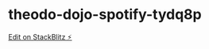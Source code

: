 # theodo-dojo-spotify-tydq8p

[Edit on StackBlitz ⚡️](https://stackblitz.com/edit/theodo-dojo-spotify-tydq8p)